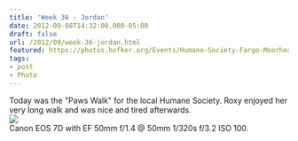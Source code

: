 ```yaml
---
title: 'Week 36 - Jordan'
date: 2012-09-08T14:32:00.000-05:00
draft: false
url: /2012/09/week-36-jordan.html
featured: https://photos.hofker.org/Events/Humane-Society-Fargo-Moorhead/Paws-Walk-2012/i-jQh2CLF/0/L/_MG_4415-L.jpg
tags: 
- post
- Photo
---
```


Today was the "Paws Walk" for the local Humane Society. Roxy enjoyed her very long walk and was nice and tired afterwards.  
[![](https://photos.hofker.org/Events/Humane-Society-Fargo-Moorhead/Paws-Walk-2012/i-jQh2CLF/0/L/_MG_4415-L.jpg)](https://photos.hofker.org/Events/Humane-Society-Fargo-Moorhead/Paws-Walk-2012/25278423_VznMGZ#!i=2077867995&k=jQh2CLF)  
Canon EOS 7D with EF 50mm f/1.4 @ 50mm 1/320s f/3.2 ISO 100.